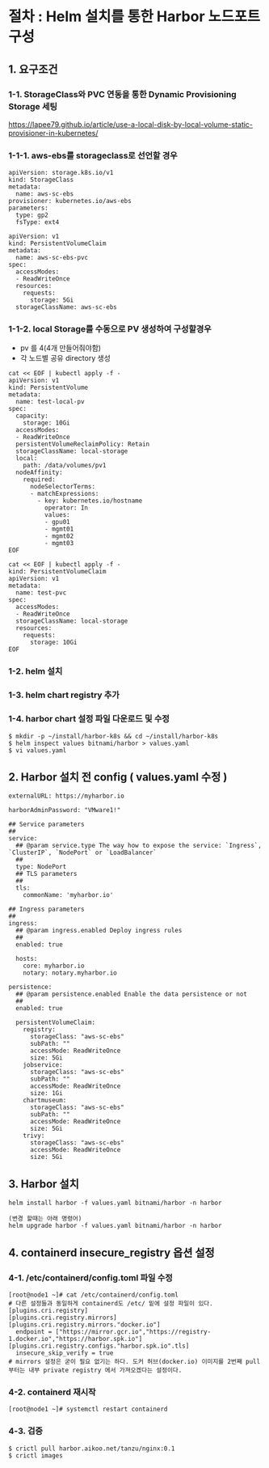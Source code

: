 # 절차 : Helm 설치를 통한 Harbor 노드포트 구성
## 1. 요구조건
### 1-1. StorageClass와 PVC 연동을 통한 Dynamic Provisioning Storage 세팅
https://lapee79.github.io/article/use-a-local-disk-by-local-volume-static-provisioner-in-kubernetes/

### 1-1-1. aws-ebs를 storageclass로 선언할 경우
```
apiVersion: storage.k8s.io/v1
kind: StorageClass
metadata:
  name: aws-sc-ebs
provisioner: kubernetes.io/aws-ebs
parameters:
  type: gp2
  fsType: ext4
```

```
apiVersion: v1
kind: PersistentVolumeClaim
metadata:
  name: aws-sc-ebs-pvc
spec:
  accessModes:
  - ReadWriteOnce
  resources:
    requests:
      storage: 5Gi
  storageClassName: aws-sc-ebs
```
### 1-1-2. local Storage를 수동으로 PV 생성하여 구성할경우

- pv 를 4(4개 만들어줘야함)
- 각 노드별 공유 directory 생성

```
cat << EOF | kubectl apply -f -
apiVersion: v1
kind: PersistentVolume
metadata:
  name: test-local-pv
spec:
  capacity:
    storage: 10Gi
  accessModes:
  - ReadWriteOnce
  persistentVolumeReclaimPolicy: Retain
  storageClassName: local-storage
  local:
    path: /data/volumes/pv1
  nodeAffinity:
    required:
      nodeSelectorTerms:
      - matchExpressions:
        - key: kubernetes.io/hostname
          operator: In
          values:
          - gpu01
          - mgmt01
          - mgmt02
          - mgmt03
EOF
```

```
cat << EOF | kubectl apply -f -
kind: PersistentVolumeClaim
apiVersion: v1
metadata:
  name: test-pvc
spec:
  accessModes:
  - ReadWriteOnce
  storageClassName: local-storage
  resources:
    requests:
      storage: 10Gi
EOF
```




### 1-2. helm 설치
### 1-3. helm chart registry 추가
### 1-4. harbor chart 설정 파일 다운로드 및 수정
```
$ mkdir -p ~/install/harbor-k8s && cd ~/install/harbor-k8s
$ helm inspect values bitnami/harbor > values.yaml
$ vi values.yaml
```

## 2. Harbor 설치 전 config ( values.yaml 수정 )
```
externalURL: https://myharbor.io 

harborAdminPassword: "VMware1!"

## Service parameters
##
service:
  ## @param service.type The way how to expose the service: `Ingress`, `ClusterIP`, `NodePort` or `LoadBalancer`
  ##
  type: NodePort
  ## TLS parameters
  ##
  tls:
    commonName: 'myharbor.io' 

## Ingress parameters
##
ingress:
  ## @param ingress.enabled Deploy ingress rules
  ##
  enabled: true 

  hosts:
    core: myharbor.io  
    notary: notary.myharbor.io  

persistence:
  ## @param persistence.enabled Enable the data persistence or not
  ##
  enabled: true

  persistentVolumeClaim:
    registry:
      storageClass: "aws-sc-ebs" 
      subPath: ""
      accessMode: ReadWriteOnce
      size: 5Gi
    jobservice:
      storageClass: "aws-sc-ebs" 
      subPath: ""
      accessMode: ReadWriteOnce
      size: 1Gi
    chartmuseum:
      storageClass: "aws-sc-ebs" 
      subPath: ""
      accessMode: ReadWriteOnce
      size: 5Gi
    trivy:
      storageClass: "aws-sc-ebs" 
      accessMode: ReadWriteOnce
      size: 5Gi
```      

## 3. Harbor 설치 
```
helm install harbor -f values.yaml bitnami/harbor -n harbor

(변경 할때는 아래 명령어)
helm upgrade harbor -f values.yaml bitnami/harbor -n harbor

```

## 4. containerd insecure_registry 옵션 설정
### 4-1. /etc/containerd/config.toml 파일 수정
```
[root@node1 ~]# cat /etc/containerd/config.toml
# 다른 설정들과 동일하게 containerd도 /etc/ 밑에 설정 파일이 있다.
[plugins.cri.registry]
[plugins.cri.registry.mirrors]
[plugins.cri.registry.mirrors."docker.io"]
  endpoint = ["https://mirror.gcr.io","https://registry-1.docker.io","https://harbor.spk.io"]
[plugins.cri.registry.configs."harbor.spk.io".tls]
  insecure_skip_verify = true
# mirrors 설정은 굳이 필요 없기는 하다. 도커 허브(docker.io) 이미지를 2번째 pull 부터는 내부 private registry 에서 가져오겠다는 설정이다.

```
### 4-2. containerd 재시작
```
[root@node1 ~]# systemctl restart containerd
```

### 4-3. 검증
```
$ crictl pull harbor.aikoo.net/tanzu/nginx:0.1
$ crictl images

```

